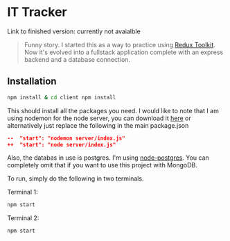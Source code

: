 # IT Tracker

Link to finished version: currently not avaialble

> Funny story. I started this as a way to practice using [Redux Toolkit](https://redux-toolkit.js.org/).
> Now it's evolved into a fullstack application complete with an express backend and a database connection.

## Installation

```bash
npm install & cd client npm install
```

This should install all the packages you need. I would like to note that I am using nodemon for the node server, you can download it [here](https://nodemon.io/) or alternatively just replace the following in the main package.json

```json
--  "start": "nodemon server/index.js"
++  "start": "node server/index.js"
```

Also, the databas in use is postgres. I'm using [node-postgres](https://node-postgres.com/). You can completely omit that if you want to use this project with MongoDB.

To run, simply do the following in two terminals.

Terminal 1:

```bash
npm start
```

Terminal 2:

```bash
npm start
```
